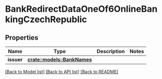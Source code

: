 # BankRedirectDataOneOf6OnlineBankingCzechRepublic

## Properties

Name | Type | Description | Notes
------------ | ------------- | ------------- | -------------
**issuer** | [**crate::models::BankNames**](BankNames.md) |  | 

[[Back to Model list]](../README.md#documentation-for-models) [[Back to API list]](../README.md#documentation-for-api-endpoints) [[Back to README]](../README.md)


